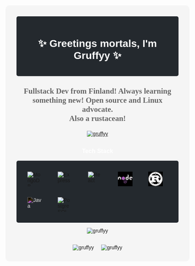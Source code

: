 <div style="background-color: #f5f5f5; padding: 30px; font-family: 'Arial', sans-serif; border-radius: 10px;">
  <div align="center" style="background-color: #24292e; color: white; padding: 20px; border-radius: 5px; margin-bottom: 20px;">
    <h1>✨ Greetings mortals, I'm Gruffyy ✨</h1>
  </div>

  <div align="center">
    <h3 style="color: #666; font-family: 'Pacifico', cursive; font-size: 1.5em;">Fullstack Dev from Finland! Always learning something new! Open source and Linux advocate. <br> Also a rustacean!</h3>  
  </div>

  <p align="center">
    <a href="https://github.com/ryo-ma/github-profile-trophy"><img src="https://github-profile-trophy.vercel.app/?username=gruffyy&theme=onedark" alt="gruffyy" /></a>
  </p>
  
<h3 style="color: white; margin-top: 30px; text-align: center;">Tech Stack</h3>

<div style="display: grid; grid-template-columns: repeat(auto-fit, minmax(60px, 1fr)); gap: 10px; justify-content: center; background-color: #24292e; padding: 20px; border-radius: 5px;">
  <img src="https://cdn.simpleicons.org/mongodb/white" alt="MongoDB" width="40" height="40" style="padding: 10px;">
  <img src="https://cdn.simpleicons.org/express/white" alt="Express" width="40" height="40" style="padding: 10px;">
  <img src="https://cdn.simpleicons.org/react/white" alt="React" width="40" height="40" style="padding: 10px;">
  <img src="https://raw.githubusercontent.com/devicons/devicon/master/icons/nodejs/nodejs-original-wordmark.svg" alt="Node.js" width="40" height="40" style="padding: 10px; filter: invert(1);">
  <img src="https://raw.githubusercontent.com/devicons/devicon/master/icons/rust/rust-plain.svg" alt="Rust" width="40" height="40" style="padding: 10px; filter: invert(1);">
  <img src="https://cdn.jsdelivr.net/gh/devicons/devicon/icons/java/java-original.svg" alt="Java" width="40" height="40" style="padding: 10px; filter: invert(1);">
  <img src="https://cdn.simpleicons.org/postgresql/white" alt="PostgreSQL" width="40" height="40" style="padding: 10px;">
</div>
  <div style="display: flex; justify-content: space-around; margin-bottom: 30px;">
    <div>
      <p><img align="left" src="https://github-readme-stats.vercel.app/api/top-langs?username=gruffyy&show_icons=true&locale=en&layout=compact&theme=dark" alt="gruffyy" /></p>
    </div>
  </div>

  <div style="display: flex; justify-content: center;">
    <img src="https://github-readme-stats.vercel.app/api?username=gruffyy&show_icons=true&locale=en&theme=dark" alt="gruffyy" style="margin-right: 20px;" />
    <img src="https://github-readme-streak-stats.herokuapp.com/?user=gruffyy&theme=dark" alt="gruffyy" />
  </div>
</div>
